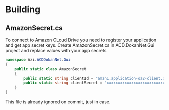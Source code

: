 Building
========

AmazonSecret.cs
---------------
To connect to Amazon CLoud Drive you need to register your application and get app secret keys.
Create AmazonSecret.cs in ACD.DokanNet.Gui project and replace values with your app secrets 
```C#
namespace Azi.ACDDokanNet.Gui
{
    public static class AmazonSecret
    {
        public static string clientId = "amzn1.application-oa2-client.xxxxxxxxxxxxxxxxxxxxxxxxxxxxx";
        public static string clientSecret = "xxxxxxxxxxxxxxxxxxxxxxxxxxxxxxxxxxxxxxxxxxxxxxxxxxxxxxxx";
    }
}
```

This file is already ignored on commit, just in case.
